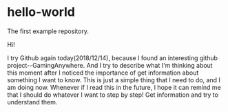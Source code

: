 # hello-world
The first example repository.

Hi!

I try Github again today(2018/12/14), because I found an interesting github project--GamingAnywhere. 
And I try to describe what I'm thinking about this moment after I noticed the importance of get information about something I want to know.
This is just a simple thing that I need to do, and I am doing now.
Whenever if I read this in the future, I hope it can remind me that I should do whatever I want to step by step! Get information and try to understand them.
